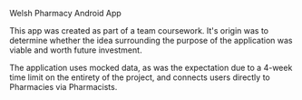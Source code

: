 Welsh Pharmacy Android App

This app was created as part of a team coursework. It's origin was to determine whether the idea surrounding the purpose of the application was viable and worth future investment. 

The application uses mocked data, as was the expectation due to a 4-week time limit on the entirety of the project, and connects users directly to Pharmacies via Pharmacists. 
